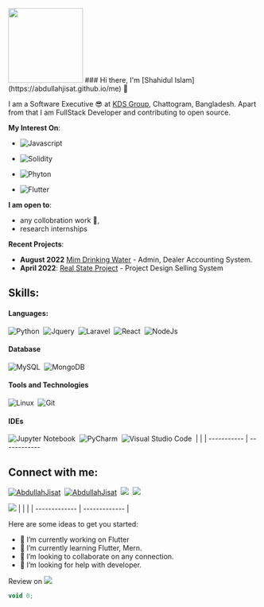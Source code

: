 <img src="https://octodex.github.com/images/minion.png" style="max-width:100%; height:150px"/>
### Hi there, I'm [Shahidul Islam] (https://abdullahjisat.github.io/me) 👋

I am a Software Executive 😎 at [KDS Group](https://kytwotone.com), Chattogram, Bangladesh. Apart from that I am FullStack Developer and contributing to open source.

**My Interest On**:
- ![Javascript](https://img.shields.io/badge/JavaScript-323330?style=for-the-badge&logo=javascript&logoColor=F7DF1E)

- ![Solidity](https://img.shields.io/badge/Solidity-e6e6e6?style=for-the-badge&logo=solidity&logoColor=black)

- ![Phyton](https://img.shields.io/badge/Python-FFD43B?style=for-the-badge&logo=python&logoColor=blue)&nbsp;

- ![Flutter](https://img.shields.io/badge/Flutter-02569B?style=for-the-badge&logo=flutter&logoColor=white)

 **I am open to**:

- any collobration work 🙌,
- research internships

**Recent Projects**:
- **August 2022** [Mim Drinking Water](http://joyfoodbd.com/ "Mim Drinking Water") - Admin, Dealer Accounting System.
- **April 2022**: [Real State Project](https://www.vvmethod.com/) - Project Design Selling System

## Skills:

#### Languages:
![Python](https://img.shields.io/badge/Python-3776AB?style=for-the-badge&logo=python&logoColor=white)&nbsp;
![Jquery](https://img.shields.io/badge/jQuery-0769AD?style=for-the-badge&logo=jquery&logoColor=white)&nbsp;
![Laravel](https://img.shields.io/badge/Laravel-FF2D20?style=for-the-badge&logo=laravel&logoColor=white)&nbsp;
![React](https://img.shields.io/badge/React-20232A?style=for-the-badge&logo=react&logoColor=61DAFB)&nbsp;
![NodeJs](https://img.shields.io/badge/Node.js-339933?style=for-the-badge&logo=nodedotjs&logoColor=white)&nbsp;

#### Database

![MySQL](https://img.shields.io/badge/MySQL-00000F?style=for-the-badge&logo=mysql&logoColor=white)&nbsp;
![MongoDB](https://img.shields.io/badge/MongoDB-4EA94B?style=for-the-badge&logo=mongodb&logoColor=white)&nbsp;

#### Tools and Technologies

![Linux](https://img.shields.io/badge/Linux-FCC624?style=for-the-badge&logo=linux&logoColor=black)&nbsp;
![Git](https://img.shields.io/badge/GIT-E44C30?style=for-the-badge&logo=git&logoColor=white)&nbsp;

#### IDEs

![Jupyter Notebook](https://img.shields.io/badge/jupyter-%23FA0F00.svg?style=for-the-badge&logo=jupyter&logoColor=white)&nbsp;
![PyCharm](https://img.shields.io/badge/pycharm-143?style=for-the-badge&logo=pycharm&logoColor=black&color=black&labelColor=green)&nbsp;
![Visual Studio Code](https://img.shields.io/badge/Visual%20Studio%20Code-0078d7.svg?style=for-the-badge&logo=visual-studio-code&logoColor=white)&nbsp;
| | |
 ----------- | ------------
## Connect with me:
[![AbdullahJisat](https://img.shields.io/badge/LinkedIn-0077B5?style=for-the-badge&logo=linkedin&logoColor=white)](https://www.linkedin.com/in/abdullahjisat/)&nbsp;
[![AbdullahJisat](https://img.shields.io/badge/Facebook-1877F2?style=for-the-badge&logo=facebook&logoColor=white)](https://facebook.com/AbdullahJisat)&nbsp;
[![](https://img.shields.io/badge/GitHub-100000?style=for-the-badge&logo=github&logoColor=white)](https://github.com/AbdullahJisat)&nbsp;
[![](https://img.shields.io/badge/GitLab-330F63?style=for-the-badge&logo=gitlab&logoColor=white)](https://gitlab.com/AbdullahJisat)&nbsp;

[![](https://img.shields.io/badge/WhatsApp-25D366?style=for-the-badge&logo=whatsapp&logoColor=white)](https://wa.me/+8801516357300)
| | |
| ------------- | ------------- |

Here are some ideas to get you started:

- 🔭 I’m currently working on Flutter
- 🌱 I’m currently learning Flutter, Mern.
- 👯 I’m looking to collaborate on any connection.
- 🤔 I’m looking for help with developer.

Review on [![](https://img.shields.io/badge/GitHub-100000?style=for-the-badge&logo=github&logoColor=white)](https://github.com/AbdullahJisat)&nbsp;
``` js 
void 0;
```


<!---
AbdullahJisat/AbdullahJisat is a ✨ special ✨ repository because its `README.md` (this file) appears on your GitHub profile.
You can click the Preview link to take a look at your changes.
--->
